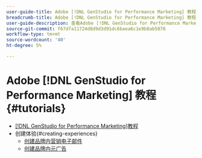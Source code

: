 ```yaml
---
user-guide-title: Adobe [!DNL GenStudio for Performance Marketing] 教程
breadcrumb-title: Adobe [!DNL GenStudio for Performance Marketing] 教程
user-guide-description: 查看Adobe [!DNL GenStudio for Performance Marketing]上的Experience League教程，这是一个端到端解决方案，可通过创作AI和智能自动化来加速和简化内容供应链。
source-git-commit: f67dfa11724d8d9d3d91dc6baea6c1e9b8ab5078
workflow-type: tm+mt
source-wordcount: '40'
ht-degree: 5%

---
```



# Adobe [!DNL GenStudio for Performance Marketing] 教程 {#tutorials}

+ [[!DNL GenStudio for Performance Marketing]教程](overview.md)
+ 创建体验{#creating-experiences}
   + [创建品牌内营销电子邮件](./creating-experiences/creating-on-brand-emails.md)
   + [创建品牌内元广告](./creating-experiences/creating-on-meta-ads.md)
